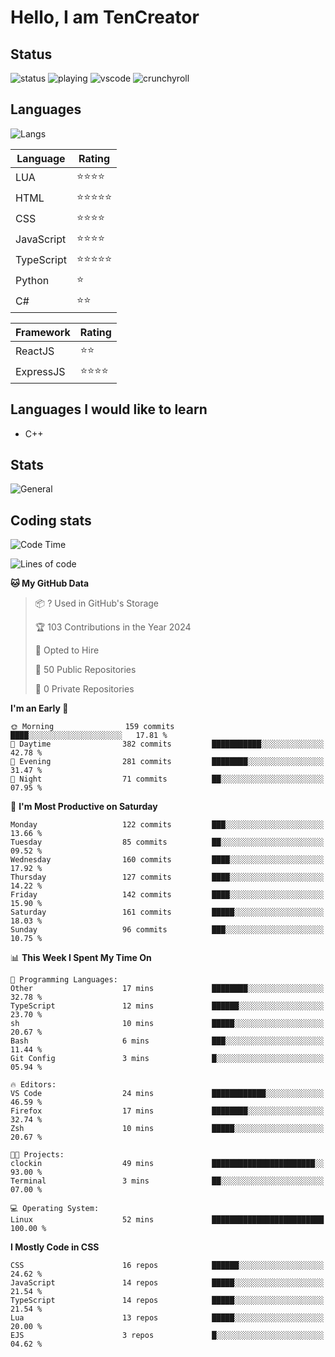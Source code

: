 # Hello, I am TenCreator

## Status
![status](https://api.statusbadges.me/badge/status/518334475038359555?simple=true&style=for-the-badge)
![playing](https://api.statusbadges.me/badge/playing/518334475038359555?style=for-the-badge)
![vscode](https://api.statusbadges.me/badge/vscode/518334475038359555?style=for-the-badge)
![crunchyroll](https://api.statusbadges.me/badge/crunchyroll/518334475038359555?style=for-the-badge)

## Languages
![Langs](https://github-readme-stats.vercel.app/api/top-langs/?username=tencreator&layout=compact&theme=radical)


|Language|Rating|
|--------|------|
|LUA|⭐️⭐️⭐️⭐️|
|HTML|⭐️⭐️⭐️⭐️⭐️|
|CSS|⭐️⭐️⭐️⭐️|
|JavaScript|⭐️⭐️⭐️⭐️|
|TypeScript|⭐️⭐️⭐️⭐️⭐️|
|Python|⭐️|
|C#|⭐️⭐️ |

|Framework|Rating|
|--------|------|
|ReactJS|⭐️⭐️|
|ExpressJS|⭐️⭐️⭐️⭐️|

## Languages I would like to learn
- C++

## Stats
![General](https://github-readme-stats.vercel.app/api?username=tencreator&show_icons=true&theme=radical)

## Coding stats
<!--START_SECTION:waka-->
![Code Time](http://img.shields.io/badge/Code%20Time-168%20hrs%2020%20mins-blue)

![Lines of code](https://img.shields.io/badge/From%20Hello%20World%20I%27ve%20Written-1.3%20million%20lines%20of%20code-blue)

**🐱 My GitHub Data** 

> 📦 ? Used in GitHub's Storage 
 > 
> 🏆 103 Contributions in the Year 2024
 > 
> 💼 Opted to Hire
 > 
> 📜 50 Public Repositories 
 > 
> 🔑 0 Private Repositories 
 > 
**I'm an Early 🐤** 

```text
🌞 Morning                159 commits         ████░░░░░░░░░░░░░░░░░░░░░   17.81 % 
🌆 Daytime                382 commits         ███████████░░░░░░░░░░░░░░   42.78 % 
🌃 Evening                281 commits         ████████░░░░░░░░░░░░░░░░░   31.47 % 
🌙 Night                  71 commits          ██░░░░░░░░░░░░░░░░░░░░░░░   07.95 % 
```
📅 **I'm Most Productive on Saturday** 

```text
Monday                   122 commits         ███░░░░░░░░░░░░░░░░░░░░░░   13.66 % 
Tuesday                  85 commits          ██░░░░░░░░░░░░░░░░░░░░░░░   09.52 % 
Wednesday                160 commits         ████░░░░░░░░░░░░░░░░░░░░░   17.92 % 
Thursday                 127 commits         ████░░░░░░░░░░░░░░░░░░░░░   14.22 % 
Friday                   142 commits         ████░░░░░░░░░░░░░░░░░░░░░   15.90 % 
Saturday                 161 commits         █████░░░░░░░░░░░░░░░░░░░░   18.03 % 
Sunday                   96 commits          ███░░░░░░░░░░░░░░░░░░░░░░   10.75 % 
```


📊 **This Week I Spent My Time On** 

```text
💬 Programming Languages: 
Other                    17 mins             ████████░░░░░░░░░░░░░░░░░   32.78 % 
TypeScript               12 mins             ██████░░░░░░░░░░░░░░░░░░░   23.70 % 
sh                       10 mins             █████░░░░░░░░░░░░░░░░░░░░   20.67 % 
Bash                     6 mins              ███░░░░░░░░░░░░░░░░░░░░░░   11.44 % 
Git Config               3 mins              █░░░░░░░░░░░░░░░░░░░░░░░░   05.94 % 

🔥 Editors: 
VS Code                  24 mins             ████████████░░░░░░░░░░░░░   46.59 % 
Firefox                  17 mins             ████████░░░░░░░░░░░░░░░░░   32.74 % 
Zsh                      10 mins             █████░░░░░░░░░░░░░░░░░░░░   20.67 % 

🐱‍💻 Projects: 
clockin                  49 mins             ███████████████████████░░   93.00 % 
Terminal                 3 mins              ██░░░░░░░░░░░░░░░░░░░░░░░   07.00 % 

💻 Operating System: 
Linux                    52 mins             █████████████████████████   100.00 % 
```

**I Mostly Code in CSS** 

```text
CSS                      16 repos            ██████░░░░░░░░░░░░░░░░░░░   24.62 % 
JavaScript               14 repos            █████░░░░░░░░░░░░░░░░░░░░   21.54 % 
TypeScript               14 repos            █████░░░░░░░░░░░░░░░░░░░░   21.54 % 
Lua                      13 repos            █████░░░░░░░░░░░░░░░░░░░░   20.00 % 
EJS                      3 repos             █░░░░░░░░░░░░░░░░░░░░░░░░   04.62 % 
```




<!--END_SECTION:waka-->
